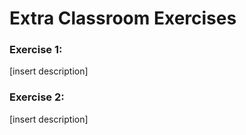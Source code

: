 # Extra Classroom Exercises

### Exercise 1:
[insert description]

### Exercise 2:
[insert description]